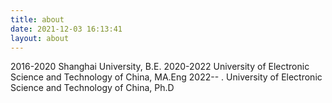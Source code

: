 ```yaml
---
title: about
date: 2021-12-03 16:13:41
layout: about
---
```

2016-2020  Shanghai University, B.E.
2020-2022  University of Electronic Science and Technology of China, MA.Eng
2022-- .  University of Electronic Science and Technology of China, Ph.D

